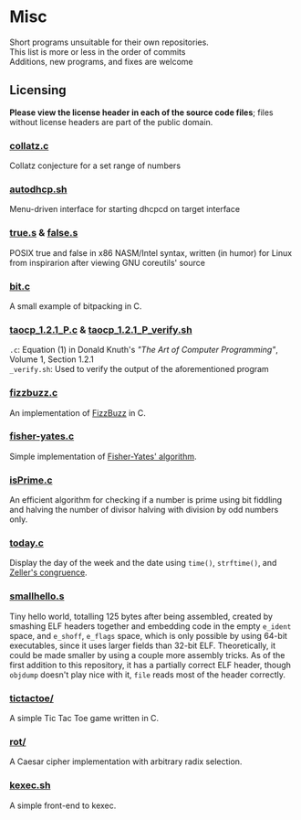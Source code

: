 # Misc
Short programs unsuitable for their own repositories.  
This list is more or less in the order of commits  
Additions, new programs, and fixes are welcome

## Licensing
**Please view the license header in each of the source code files**; files without license headers are part of the public domain.

### [collatz.c](collatz.c)
Collatz conjecture for a set range of numbers

### [autodhcp.sh](autodhcp.sh)
Menu-driven interface for starting dhcpcd on target interface

### [true.s](true.s) & [false.s](false.s)
POSIX true and false in x86 NASM/Intel syntax, written (in humor) for Linux from inspirarion after viewing GNU coreutils' source

### [bit.c](bit.c)
A small example of bitpacking in C.

### [taocp\_1.2.1\_P.c](taocp\_1.2.1\_P.c) & [taocp\_1.2.1\_P\_verify.sh](taocp\_1.2.1\_P\_verify.sh)
`.c`: Equation (1) in Donald Knuth's *"The Art of Computer Programming"*, Volume 1, Section 1.2.1  
`_verify.sh`: Used to verify the output of the aforementioned program

### [fizzbuzz.c](fizzbuzz.c)
An implementation of [FizzBuzz](http://c2.com/cgi/wiki?FizzBuzzTest) in C.

### [fisher-yates.c](fisher-yates.c)
Simple implementation of [Fisher-Yates' algorithm](https://en.wikipedia.org/wiki/Fisher%E2%80%93Yates_shuffle#The_modern_algorithm).

### [isPrime.c](isPrime.c)
An efficient algorithm for checking if a number is prime using bit fiddling and halving the number of divisor halving with 
division by odd numbers only.

### [today.c](today.c)
Display the day of the week and the date using `time()`, `strftime()`, and [Zeller's congruence](https://en.wikipedia.org/wiki/Zeller%27s_congruence).

### [smallhello.s](smallhello.s)
Tiny hello world, totalling 125 bytes after being assembled, created by smashing ELF headers together and embedding code in the empty `e_ident` space, 
and `e_shoff`, `e_flags` space, which is only possible by using 64-bit executables, since it uses larger fields than 32-bit ELF. Theoretically, it could be made smaller by
using a couple more assembly tricks. As of the first addition to this repository, it has a partially correct ELF header, though `objdump` doesn't play nice with it, `file` reads most of the header correctly.

### [tictactoe/](tictactoe)
A simple Tic Tac Toe game written in C.

### [rot/](rot)
A Caesar cipher implementation with arbitrary radix selection.

### [kexec.sh](kexec.sh)
A simple front-end to kexec.

